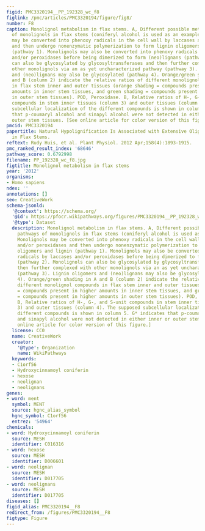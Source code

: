 ```yaml
---
figid: PMC3320194__PP_192328_wc_f8
figlink: /pmc/articles/PMC3320194/figure/fig8/
number: F8
caption: Monolignol metabolism in flax stems. A, Different possible metabolic pathways
  of monolignols in flax stems (coniferyl alcohol is used as an example). Monolignols
  may be converted into phenoxy radicals in the cell wall by laccases and/or peroxidases
  and then undergo nonenzymatic polymerization to form lignin oligomers and lignin
  (pathway 1). Monolignols may also be converted into phenoxy radicals by laccases
  and/or peroxidases before being dimerized to form (neo)lignans (pathway 2). Monolignols
  can also be glycosylated by glycosyltransferases and then further complexed with
  other monolignols via an as yet uncharacterized pathway (pathway 3). Lignin oligomers
  and (neo)lignans may also be glycosylated (pathway 4). Orange/green shading in A
  and B (column 2) indicate the relative ratios of different monolignol compounds
  in flax stem inner and outer tissues (orange shading = compounds present in higher
  amounts in inner stem tissues, and green shading = compounds present in higher amounts
  in outer stem tissues). POD, Peroxidase. B, Relative ratios of H-, G-, and S-unit
  compounds in stem inner tissues (column 3) and outer tissues (column 4). The supposed
  subcellular localization of the different compounds is shown in column 5. G* indicates
  that p-coumaryl alcohol and sinapyl alcohol were not detected in either inner or
  outer stem tissues. [See online article for color version of this figure.]
pmcid: PMC3320194
papertitle: Natural Hypolignification Is Associated with Extensive Oligolignol Accumulation
  in Flax Stems.
reftext: Rudy Huis, et al. Plant Physiol. 2012 Apr;158(4):1893-1915.
pmc_ranked_result_index: '68646'
pathway_score: 0.6792998
filename: PP_192328_wc_f8.jpg
figtitle: Monolignol metabolism in flax stems
year: '2012'
organisms:
- Homo sapiens
ndex: ''
annotations: []
seo: CreativeWork
schema-jsonld:
  '@context': https://schema.org/
  '@id': https://pfocr.wikipathways.org/figures/PMC3320194__PP_192328_wc_f8.html
  '@type': Dataset
  description: Monolignol metabolism in flax stems. A, Different possible metabolic
    pathways of monolignols in flax stems (coniferyl alcohol is used as an example).
    Monolignols may be converted into phenoxy radicals in the cell wall by laccases
    and/or peroxidases and then undergo nonenzymatic polymerization to form lignin
    oligomers and lignin (pathway 1). Monolignols may also be converted into phenoxy
    radicals by laccases and/or peroxidases before being dimerized to form (neo)lignans
    (pathway 2). Monolignols can also be glycosylated by glycosyltransferases and
    then further complexed with other monolignols via an as yet uncharacterized pathway
    (pathway 3). Lignin oligomers and (neo)lignans may also be glycosylated (pathway
    4). Orange/green shading in A and B (column 2) indicate the relative ratios of
    different monolignol compounds in flax stem inner and outer tissues (orange shading
    = compounds present in higher amounts in inner stem tissues, and green shading
    = compounds present in higher amounts in outer stem tissues). POD, Peroxidase.
    B, Relative ratios of H-, G-, and S-unit compounds in stem inner tissues (column
    3) and outer tissues (column 4). The supposed subcellular localization of the
    different compounds is shown in column 5. G* indicates that p-coumaryl alcohol
    and sinapyl alcohol were not detected in either inner or outer stem tissues. [See
    online article for color version of this figure.]
  license: CC0
  name: CreativeWork
  creator:
    '@type': Organization
    name: WikiPathways
  keywords:
  - C1orf56
  - Hydroxycinnamoyl coniferin
  - hexose
  - neolignan
  - neolignans
genes:
- word: ment
  symbol: MENT
  source: hgnc_alias_symbol
  hgnc_symbol: C1orf56
  entrez: '54964'
chemicals:
- word: Hydroxycinnamoyl coniferin
  source: MESH
  identifier: C016316
- word: hexose
  source: MESH
  identifier: D006601
- word: neolignan
  source: MESH
  identifier: D017705
- word: neolignans
  source: MESH
  identifier: D017705
diseases: []
figid_alias: PMC3320194__F8
redirect_from: /figures/PMC3320194__F8
figtype: Figure
---
```

